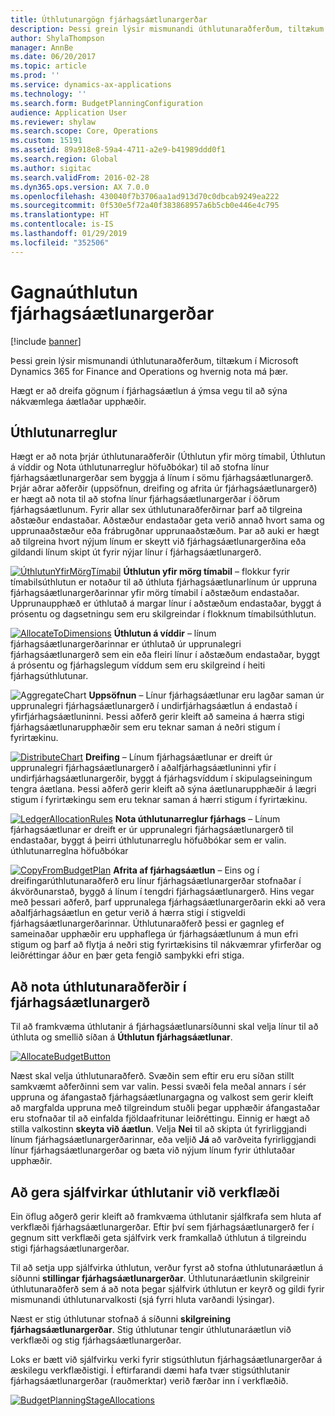 ```yaml
---
title: Úthlutunargögn fjárhagsáætlunargerðar
description: Þessi grein lýsir mismunandi úthlutunaraðferðum, tiltækum í Microsoft Dynamics 365 for Finance and Operations og hvernig nota má þær.
author: ShylaThompson
manager: AnnBe
ms.date: 06/20/2017
ms.topic: article
ms.prod: ''
ms.service: dynamics-ax-applications
ms.technology: ''
ms.search.form: BudgetPlanningConfiguration
audience: Application User
ms.reviewer: shylaw
ms.search.scope: Core, Operations
ms.custom: 15191
ms.assetid: 89a918e8-59a4-4711-a2e9-b41989ddd0f1
ms.search.region: Global
ms.author: sigitac
ms.search.validFrom: 2016-02-28
ms.dyn365.ops.version: AX 7.0.0
ms.openlocfilehash: 430040f7b3706aa1ad913d70c0dbcab9249ea222
ms.sourcegitcommit: 0f530e5f72a40f383868957a6b5cb0e446e4c795
ms.translationtype: HT
ms.contentlocale: is-IS
ms.lasthandoff: 01/29/2019
ms.locfileid: "352506"
---
```

# <a name="budget-planning-data-allocation"></a>Gagnaúthlutun fjárhagsáætlunargerðar

[!include [banner](../includes/banner.md)]

Þessi grein lýsir mismunandi úthlutunaraðferðum, tiltækum í Microsoft Dynamics 365 for Finance and Operations og hvernig nota má þær.  

Hægt er að dreifa gögnum í fjárhagsáætlun á ýmsa vegu til að sýna nákvæmlega áætlaðar upphæðir.

## <a name="allocation-methods"></a>Úthlutunarreglur
Hægt er að nota þrjár úthlutunaraðferðir (Úthlutun yfir mörg tímabil, Úthlutun á víddir og Nota úthlutunarreglur höfuðbókar) til að stofna línur fjárhagsáætlunargerðar sem byggja á línum í sömu fjárhagsáætlunargerð. Þrjár aðrar aðferðir (uppsöfnun, dreifing og afrita úr fjárhagsáætlunargerð) er hægt að nota til að stofna línur fjárhagsáætlunargerðar í öðrum fjárhagsáætlunum. Fyrir allar sex úthlutunaraðferðirnar þarf að tilgreina aðstæður endastaðar. Aðstæður endastaðar geta verið annað hvort sama og upprunaaðstæður eða frábrugðnar upprunaaðstæðum. Þar að auki er hægt að tilgreina hvort nýjum línum er skeytt við fjárhagsáætlunargerðina eða gildandi línum skipt út fyrir nýjar línur í fjárhagsáætlunargerð.

[![ÚthlutunYfirMörgTímabil](./media/allocateacrossperiods-300x259.png)](./media/allocateacrossperiods.png)
**Úthlutun yfir mörg tímabil** – flokkur fyrir tímabilsúthlutun er notaður til að úthluta fjárhagsáætlunarlínum úr uppruna fjárhagsáætlunargerðarinnar yfir mörg tímabil í aðstæðum endastaðar. Upprunaupphæð er úthlutað á margar línur í aðstæðum endastaðar, byggt á prósentu og dagsetningu sem eru skilgreindar í flokknum tímabilsúthlutun.         

[![AllocateToDimensions](./media/allocatetodimensions.jpg)](./media/allocatetodimensions.jpg)
**Úthlutun á víddir** – línum fjárhagsáætlunargerðarinnar er úthlutað úr  upprunalegri fjárhagsáætlunargerð sem ein eða fleiri línur í aðstæðum endastaðar, byggt á prósentu og fjárhagslegum víddum sem eru skilgreind í heiti fjárhagsúthlutunar.           

![AggregateChart](./media/aggregatechart-300x230.png)
**Uppsöfnun** – Línur fjárhagsáætlunar eru lagðar saman úr upprunalegri fjárhagsáætlunargerð í undirfjárhagsáætlun á endastað í yfirfjárhagsáætluninni. Þessi aðferð gerir kleift að sameina á hærra stigi fjárhagsáætlunarupphæðir sem eru teknar saman á neðri stigum í fyrirtækinu.          

[![DistributeChart](./media/distributechart-300x230.png)](./media/distributechart.png)
**Dreifing** – Línum fjárhagsáætlunar er dreift úr upprunalegri fjárhagsáætlunargerð í aðalfjárhagsáætluninni yfir í undirfjárhagsáætlunargerðir, byggt á fjárhagsvíddum í skipulagseiningum tengra áætlana. Þessi aðferð gerir kleift að sýna áætlunarupphæðir á lægri stigum í fyrirtækingu sem eru teknar saman á hærri stigum í fyrirtækinu.           

[![LedgerAllocationRules](./media/ledgerallocationrules-300x202.png)](./media/ledgerallocationrules.png)
**Nota úthlutunarreglur fjárhags** – Línum fjárhagsáætlunar er dreift er úr upprunalegri fjárhagsáætlunargerð til endastaðar, byggt á þeirri úthlutunarreglu höfuðbókar sem er valin. úthlutunarreglna höfuðbókar 

[![CopyFromBudgetPlan](./media/copyfrombudgetplan-187x300.png)](./media/copyfrombudgetplan.png)
**Afrita af fjárhagsáætlun** – Eins og í dreifingarúthlutunaraðferð eru línur fjárhagsáætlunargerðar stofnaðar í ákvörðunarstað, byggð á línum í tengdri fjárhagsáætlunargerð. Hins vegar með þessari aðferð, þarf upprunalega fjárhagsáætlunargerðarin ekki að vera aðalfjárhagsáætlun en getur verið á hærra stigi í stigveldi fjárhagsáætlunargerðarinnar. Úthlutunaraðferð þessi er gagnleg ef sameinaðar upphæðir eru upphaflega úr fjárhagsáætlunum á mun efri stigum og þarf að flytja á neðri stig fyrirtækisins til  nákvæmrar yfirferðar og leiðréttingar áður en þær geta fengið samþykki efri stiga.          

## <a name="using-allocation-methods-in-a-budget-plan"></a>Að nota úthlutunaraðferðir í fjárhagsáætlunargerð
Til að framkvæma úthlutanir á fjárhagsáætlunarsíðunni skal velja línur til að úthluta og smellið síðan á **Úthlutun fjárhagsáætlunar**.

[![AllocateBudgetButton](./media/allocatebudgetbutton-300x84.png)](./media/allocatebudgetbutton.png) 

Næst skal velja úthlutunaraðferð. Svæðin sem eftir eru eru síðan stillt samkvæmt aðferðinni sem var valin. Þessi svæði fela meðal annars í sér uppruna og áfangastað fjárhagsáætlunargagna og valkost sem gerir kleift að margfalda uppruna með tilgreindum stuðli þegar upphæðir áfangastaðar eru stofnaðar til að einfalda fjöldaafritunar leiðréttingu. Einnig er hægt að stilla valkostinn **skeyta við áætlun**. Velja **Nei** til að skipta út fyrirliggjandi línum fjárhagsáætlunargerðarinnar, eða veljið **Já** að varðveita fyrirliggjandi línur fjárhagsáætlunargerðar og bæta við nýjum línum fyrir úthlutaðar upphæðir.

## <a name="automating-allocations-during-a-workflow"></a>Að gera sjálfvirkar úthlutanir við verkflæði
Ein öflug aðgerð gerir kleift að framkvæma úthlutanir sjálfkrafa sem hluta af verkflæði fjárhagsáætlunargerðar. Eftir því sem fjárhagsáætlunargerð fer í gegnum sitt verkflæði geta sjálfvirk verk framkallað úthlutun á tilgreindu stigi fjárhagsáætlunargerðar. 

Til að setja upp sjálfvirka úthlutun, verður fyrst að stofna úthlutunaráætlun á síðunni **stillingar fjárhagsáætlunargerðar**. Úthlutunaráætlunin skilgreinir úthlutunaraðferð sem á að nota þegar sjálfvirk úthlutun er keyrð og gildi fyrir mismunandi úthlutunarvalkosti (sjá fyrri hluta varðandi lýsingar). 

Næst er stig úthlutunar stofnað á síðunni **skilgreining fjárhagsáætlunargerðar**. Stig úthlutunar tengir úthlutunaráætlun við verkflæði og stig fjárhagsáætlunargerðar. 

Loks er bætt við sjálfvirku verki fyrir stigsúthlutun fjárhagsáætlunargerðar á æskilegu verkflæðistigi. Í eftirfarandi dæmi hafa tvær stigsúthlutanir fjárhagsáætlunargerðar (rauðmerktar) verið færðar inn í verkflæðið.

[![BudgetPlanningStageAllocations](./media/budgetplanningstageallocations-300x300.png)](./media/budgetplanningstageallocations.png)



